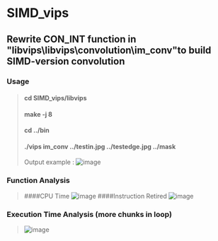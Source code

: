 # SIMD_vips
## Rewrite CON_INT function in "libvips\libvips\convolution\im_conv"to build SIMD-version convolution
### Usage
> #### cd SIMD_vips/libvips
> #### make -j 8
> #### cd ../bin
> #### ./vips im_conv ../testin.jpg ../testedge.jpg ../mask
> Output example :
> ![image](https://user-images.githubusercontent.com/73067915/148349452-8d31c379-066a-4955-9976-2be20735f3b3.png)

### Function Analysis
> ####CPU Time
> ![image](https://user-images.githubusercontent.com/73067915/148349821-a0af0065-683b-48b7-b128-ce16a36640bd.png)
> ####Instruction Retired
> ![image](https://user-images.githubusercontent.com/73067915/148349881-3d530113-62f9-4612-9885-e7c159f6eb3c.png)
### Execution Time Analysis (more chunks in loop)
> ![image](https://user-images.githubusercontent.com/73067915/148350117-e29c74c6-025b-4237-a3cf-760cf4555fb4.png)



